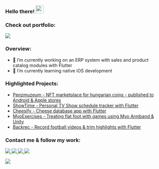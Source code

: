 ### Hello there! <img src="https://media.giphy.com/media/hvRJCLFzcasrR4ia7z/giphy.gif" height="25px" width="25px">

### Check out portfolio:
<a href="https://ervindobri.github.io/"><img src="https://img.shields.io/badge/Portfolio-1877F2?style=for-the-badge&logoColor=white&color=00c797"/></a>

### Overview:
- 🔭 I’m currently working on an ERP system with sales and product catalog modules with Flutter 
- 🌱 I’m currently learning native iOS development
<!-- - 👯 I’m looking to collaborate on ... -->
<!-- - 🤔 I’m looking for help with ... -->
<!-- - 💬 Ask me about  -->
<!-- - 📫 How to reach me: ... -->
<!-- - 😄 Pronouns: ... -->
<!-- - ⚡ Fun fact: ... -->

### Highlighted Projects:
- [Penzmuzeum - NFT marketplace for hungarian coins - published to Android & Apple stores](https://play.google.com/store/apps/details?id=hu.mnb.penzmuzeum)
- [ShowTime - Personal TV Show schedule tracker with Flutter](https://www.github.com/ervindobri/showtime_flutter)
- [Cheesify - Cheese database app with Flutter](https://www.github.com/ervindobri/cheesify)
- [MyoExercises - Treating flat foot with games using Myo Armband & Unity ](https://github.com/ervindobri/MyoExercises)
- [Backrec - Record football videos & trim highlights with Flutter](https://github.com/ervindobri/backrec_flutter)

<!---
### Check out my github stats:

![GitHub stats](https://github-readme-stats.vercel.app/api?username=ervindobri&show_icons=true&theme=tokyonight&count_private=true)
-->

### Contact me & follow my work:

<a href="https://www.facebook.com/ervindobri/">
    <img src="https://img.shields.io/badge/Facebook-1877F2?style=for-the-badge&logo=facebook&logoColor=white" />
</a>
<a href="https://www.instagram.com/ui.winter/">
    <img src="https://img.shields.io/badge/Instagram-E4405F?style=for-the-badge&logo=instagram&logoColor=white" />
</a>
<a href="https://www.dribbble.com/w1nt_r/">
    <img src="https://img.shields.io/badge/Dribbble-ea4c89?style=for-the-badge&logo=dribbble&logoColor=white" />
</a>
<a href="https://www.behance.net/w1nt_r">
    <img src="https://img.shields.io/badge/Behance-0057ff?style=for-the-badge&logo=behance&logoColor=white" />
</a>


[1.1]: http://i.imgur.com/tXSoThF.png (twitter icon with padding)
[2.1]: http://i.imgur.com/P3YfQoD.png (facebook icon with padding)
[3.1]: http://i.imgur.com/yCsTjba.png (google plus icon with padding)
[4.1]: http://i.imgur.com/YckIOms.png (tumblr icon with padding)
[5.1]: http://i.imgur.com/1AGmwO3.png (dribbble icon with padding)
[6.1]: http://i.imgur.com/0o48UoR.png (github icon with padding)

![](https://visitor-badge.laobi.icu/badge?page_id=ervindobri.ervindobri)
